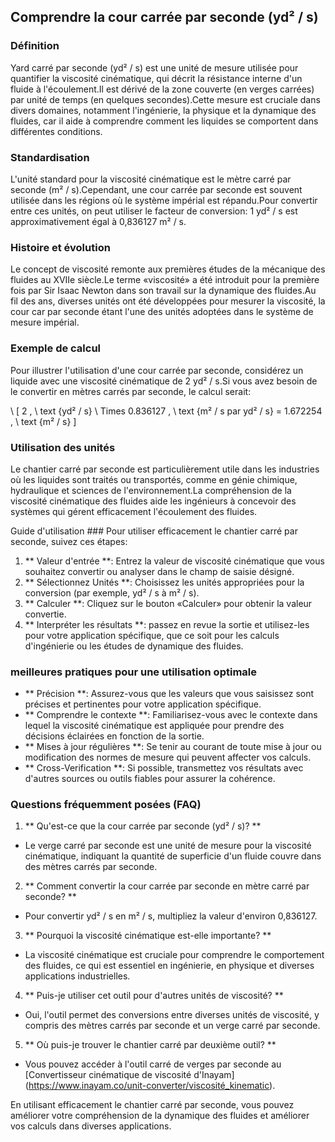 ## Comprendre la cour carrée par seconde (yd² / s)

### Définition
Yard carré par seconde (yd² / s) est une unité de mesure utilisée pour quantifier la viscosité cinématique, qui décrit la résistance interne d'un fluide à l'écoulement.Il est dérivé de la zone couverte (en verges carrées) par unité de temps (en quelques secondes).Cette mesure est cruciale dans divers domaines, notamment l'ingénierie, la physique et la dynamique des fluides, car il aide à comprendre comment les liquides se comportent dans différentes conditions.

### Standardisation
L'unité standard pour la viscosité cinématique est le mètre carré par seconde (m² / s).Cependant, une cour carrée par seconde est souvent utilisée dans les régions où le système impérial est répandu.Pour convertir entre ces unités, on peut utiliser le facteur de conversion: 1 yd² / s est approximativement égal à 0,836127 m² / s.

### Histoire et évolution
Le concept de viscosité remonte aux premières études de la mécanique des fluides au XVIIe siècle.Le terme «viscosité» a été introduit pour la première fois par Sir Isaac Newton dans son travail sur la dynamique des fluides.Au fil des ans, diverses unités ont été développées pour mesurer la viscosité, la cour car par seconde étant l'une des unités adoptées dans le système de mesure impérial.

### Exemple de calcul
Pour illustrer l'utilisation d'une cour carrée par seconde, considérez un liquide avec une viscosité cinématique de 2 yd² / s.Si vous avez besoin de le convertir en mètres carrés par seconde, le calcul serait:

\ [
2 \, \ text {yd² / s} \ Times 0.836127 \, \ text {m² / s par yd² / s} = 1.672254 \, \ text {m² / s}
\]

### Utilisation des unités
Le chantier carré par seconde est particulièrement utile dans les industries où les liquides sont traités ou transportés, comme en génie chimique, hydraulique et sciences de l'environnement.La compréhension de la viscosité cinématique des fluides aide les ingénieurs à concevoir des systèmes qui gérent efficacement l'écoulement des fluides.

Guide d'utilisation ###
Pour utiliser efficacement le chantier carré par seconde, suivez ces étapes:
1. ** Valeur d'entrée **: Entrez la valeur de viscosité cinématique que vous souhaitez convertir ou analyser dans le champ de saisie désigné.
2. ** Sélectionnez Unités **: Choisissez les unités appropriées pour la conversion (par exemple, yd² / s à m² / s).
3. ** Calculer **: Cliquez sur le bouton «Calculer» pour obtenir la valeur convertie.
4. ** Interpréter les résultats **: passez en revue la sortie et utilisez-les pour votre application spécifique, que ce soit pour les calculs d'ingénierie ou les études de dynamique des fluides.

### meilleures pratiques pour une utilisation optimale
- ** Précision **: Assurez-vous que les valeurs que vous saisissez sont précises et pertinentes pour votre application spécifique.
- ** Comprendre le contexte **: Familiarisez-vous avec le contexte dans lequel la viscosité cinématique est appliquée pour prendre des décisions éclairées en fonction de la sortie.
- ** Mises à jour régulières **: Se tenir au courant de toute mise à jour ou modification des normes de mesure qui peuvent affecter vos calculs.
- ** Cross-Verification **: Si possible, transmettez vos résultats avec d'autres sources ou outils fiables pour assurer la cohérence.

### Questions fréquemment posées (FAQ)

1. ** Qu'est-ce que la cour carrée par seconde (yd² / s)? **
- Le verge carré par seconde est une unité de mesure pour la viscosité cinématique, indiquant la quantité de superficie d'un fluide couvre dans des mètres carrés par seconde.

2. ** Comment convertir la cour carrée par seconde en mètre carré par seconde? **
- Pour convertir yd² / s en m² / s, multipliez la valeur d'environ 0,836127.

3. ** Pourquoi la viscosité cinématique est-elle importante? **
- La viscosité cinématique est cruciale pour comprendre le comportement des fluides, ce qui est essentiel en ingénierie, en physique et diverses applications industrielles.

4. ** Puis-je utiliser cet outil pour d'autres unités de viscosité? **
- Oui, l'outil permet des conversions entre diverses unités de viscosité, y compris des mètres carrés par seconde et un verge carré par seconde.

5. ** Où puis-je trouver le chantier carré par deuxième outil? **
- Vous pouvez accéder à l'outil carré de verges par seconde au [Convertisseur cinématique de viscosité d'Inayam] (https://www.inayam.co/unit-converter/viscosité_kinematic).

En utilisant efficacement le chantier carré par seconde, vous pouvez améliorer votre compréhension de la dynamique des fluides et améliorer vos calculs dans diverses applications.